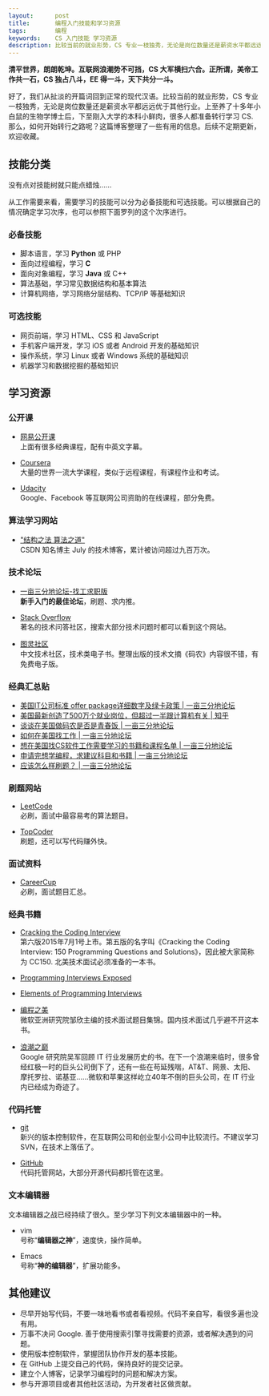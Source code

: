 ```yaml
---
layout:      post
title:       编程入门技能和学习资源
tags:        编程
keywords:    CS 入门技能 学习资源
description: 比较当前的就业形势，CS 专业一枝独秀，无论是岗位数量还是薪资水平都远远优于其他行业。上至养了十多年小白鼠的生物学博士后，下至刚入大学的本科小鲜肉，很多人都准备转行学习 CS. 这篇博客整理了一些有用的信息。
---
```


**清平世界，朗朗乾坤。互联网浪潮势不可挡，CS 大军横扫六合。正所谓，美帝工作共一石，CS 独占八斗，EE 得一斗，天下共分一斗。**

好了，我们从扯淡的开篇词回到正常的现代汉语。比较当前的就业形势，CS 专业一枝独秀，无论是岗位数量还是薪资水平都远远优于其他行业。上至养了十多年小白鼠的生物学博士后，下至刚入大学的本科小鲜肉，很多人都准备转行学习 CS. 那么，如何开始转行之路呢？这篇博客整理了一些有用的信息。后续不定期更新，欢迎收藏。

## 技能分类

没有点对技能树就只能点蜡烛……

从工作需要来看，需要学习的技能可以分为必备技能和可选技能。可以根据自己的情况确定学习次序，也可以参照下面罗列的这个次序进行。

### 必备技能

+ 脚本语言，学习 **Python** 或 PHP
+ 面向过程编程，学习 **C**
+ 面向对象编程，学习 **Java** 或 C++
+ 算法基础，学习常见数据结构和基本算法
+ 计算机网络，学习网络分层结构、TCP/IP 等基础知识

### 可选技能

+ 网页前端，学习 HTML、CSS 和 JavaScript
+ 手机客户端开发，学习 iOS 或者 Android 开发的基础知识
+ 操作系统，学习 Linux 或者 Windows 系统的基础知识
+ 机器学习和数据挖掘的基础知识


## 学习资源

### 公开课

+ [网易公开课][163-open]  
上面有很多经典课程，配有中英文字幕。

+ [Coursera][Coursera]  
大量的世界一流大学课程，类似于远程课程，有课程作业和考试。

+ [Udacity][Udacity]  
Google、Facebook 等互联网公司资助的在线课程，部分免费。

[163-open]: http://open.163.com/
[Coursera]: https://www.coursera.org/
[Udacity]: https://www.udacity.com/

### 算法学习网站

+ ["结构之法 算法之道"][csdn-july]   
CSDN 知名博主 July 的技术博客，累计被访问超过九百万次。

[jiuzhang]: http://www.jiuzhang.com/
[julyedu]: http://www.julyedu.com/
[csdn-july]: http://blog.csdn.net/v_JULY_v

### 技术论坛

+ [一亩三分地论坛-找工求职版][career-forum]  
**新手入门的最佳论坛**，刷题、求内推。

+ [Stack Overflow][stackoverflow]  
著名的技术问答社区，搜索大部分技术问题时都可以看到这个网站。

+ [图灵社区][ituring]  
中文技术社区，技术类电子书。整理出版的技术文摘《码农》内容很不错，有免费电子版。

[stackoverflow]: http://stackoverflow.com/

### 经典汇总贴

+ [美国IT公司标准 offer package详细数字及绿卡政策 \| 一亩三分地论坛][offer-package]  
+ [美国最新创造了500万个就业岗位，但超过一半跟计算机有关 \| 知乎][US-CS-job]
+ [谈谈在美国做码农是否是青春饭 \| 一亩三分地论坛][CS-job]  
+ [如何在美国找工作 \| 一亩三分地论坛][find-a-job]  
+ [想在美国找CS软件工作需要学习的书籍和课程名单 \| 一亩三分地论坛][book-course]
+ [申请完想学编程，求建议科目和书籍 \| 一亩三分地论坛][learn-coding]
+ [应该怎么样刷题？ \| 一亩三分地论坛][how-to-practice]

[US-CS-job]: http://www.zhihu.com/question/28729941
[career-forum]: http://www.1point3acres.com/bbs/forum-28-1.html  
[offer-package]: http://www.1point3acres.com/bbs/forum.php?mod=viewthread&tid=60325&extra=page%3D1%26filter%3Dsortid%26sortid%3D192%26sortid%3D192
[find-a-job]: http://www.1point3acres.com/bbs/forum.php?mod=viewthread&tid=15&extra=page%3D1%26filter%3Dsortid%26sortid%3D192%26sortid%3D192
[book-course]: http://www.1point3acres.com/bbs/forum.php?mod=viewthread&tid=50411&extra=page%3D1%26filter%3Dsortid%26sortid%3D192%26sortid%3D192
[CS-job]: http://www.1point3acres.com/bbs/forum.php?mod=viewthread&tid=99197&extra=page%3D1%26filter%3Dsortid%26sortid%3D192%26sortid%3D192
[learn-coding]: http://www.1point3acres.com/bbs/thread-22648-1-1.html
[how-to-practice]: http://www.1point3acres.com/bbs/thread-79646-1-1.html

### 刷题网站

+ [LeetCode][LeetCode]  
必刷，面试中最容易考的算法题目。

+ [TopCoder][TopCoder]  
刷题，还可以写代码赚外快。

[TopCoder]: https://www.topcoder.com/
[LeetCode]: https://leetcode.com/
[CareerCup]: http://www.careercup.com/
[ituring]: http://www.ituring.com.cn/

### 面试资料

+ [CareerCup][CareerCup]  
必刷，面试题目汇总。

### 经典书籍

+ [Cracking the Coding Interview][CC150]  
第六版2015年7月1号上市。第五版的名字叫《Cracking the Coding Interview: 150 Programming Questions and Solutions》，因此被大家简称为 CC150. 北美技术面试必须准备的一本书。

+ [Programming Interviews Exposed][PIE]

+ [Elements of Programming Interviews][EPI]

+ [编程之美][beauty-coding]  
微软亚洲研究院邹欣主编的技术面试题目集锦。国内技术面试几乎避不开这本书。

+ [浪潮之巅][IT-history]  
Google 研究院吴军回顾 IT 行业发展历史的书。在下一个浪潮来临时，很多曾经红极一时的巨头公司倒下了，还有一些在苟延残喘，AT&T、网景、太阳、摩托罗拉、诺基亚……微软和苹果这样屹立40年不倒的巨头公司，在 IT 行业内已经成为奇迹了。


[IT-history]: https://book.douban.com/subject/24738302/
[CC150]: http://www.amazon.com/gp/product/0984782850/ref=pd_lpo_sbs_dp_ss_1?pf_rd_p=1944687502&pf_rd_s=lpo-top-stripe-1&pf_rd_t=201&pf_rd_i=098478280X&pf_rd_m=ATVPDKIKX0DER&pf_rd_r=0Y1E0Z23MFYZ9KAWJ8FW
[PIE]: http://www.amazon.com/Programming-Interviews-Exposed-Secrets-Programmer/dp/047012167X
[EPI]: http://elementsofprogramminginterviews.com/
[beauty-coding]: http://book.douban.com/subject/3004255/

### 代码托管

+ [git][git]  
新兴的版本控制软件，在互联网公司和创业型小公司中比较流行。不建议学习 SVN，在技术上落伍了。

+ [GitHub][GitHub]  
代码托管网站，大部分开源代码都托管在这里。

[git]: https://git-scm.com/
[GitHub]: https://github.com/

### 文本编辑器

文本编辑器之战已经持续了很久。至少学习下列文本编辑器中的一种。

+  vim  
号称“**编辑器之神**”，速度快，操作简单。

+  Emacs  
号称“**神的编辑器**”，扩展功能多。

## 其他建议

+ 尽早开始写代码，不要一味地看书或者看视频。代码不亲自写，看很多遍也没有用。
+ 万事不决问 Google. 善于使用搜索引擎寻找需要的资源，或者解决遇到的问题。
+ 使用版本控制软件，掌握团队协作开发的基本技能。
+ 在 GitHub 上提交自己的代码，保持良好的提交记录。
+ 建立个人博客，记录学习编程时的问题和解决方案。
+ 参与开源项目或者其他社区活动，为开发者社区做贡献。
